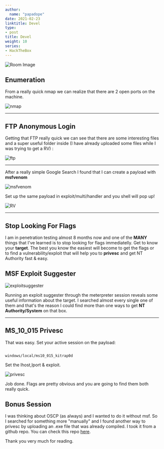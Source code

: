 ```yaml
---
author:
  name: "papadope"
date: 2021-02-23
linktitle: Devel
type:
- post
title: Devel
weight: 10
series:
- HackTheBox
---
```


![Room Image](/devel/room.png)

## Enumeration

From a really quick nmap we can realize that there are 2 open ports on the machine.

![nmap](/devel/nmap.png)

---

## FTP Anonymous Login

Getting that FTP really quick we can see that there are some interesting files and a super useful folder inside (I have already uploaded some files while I was trying to get a RV) :

![ftp](/devel/ftp.png)

---

After a really simple Google Search I found that I can create a payload with **msfvenom**

![msfvenom](/devel/creatingpayload.png)

Set up the same payload in exploit/multi/handler and you shell will pop up!

![RV](/devel/meterpreter.png)

---

## Stop Looking For Flags

I am in penetration testing almost 8 months now and one of the **MANY** things that I've learned is to stop looking for flags immediatelly. Get to know your **target**. The best you know the easiest will become to get the flags or to find a vulnerability/exploit that will help you to **privesc** and get NT Authority fast & easy.

## MSF Exploit Suggester

![exploitsuggester](/devel/exploitsuggester.png)

Running an exploit suggester through the meterpreter session reveals some useful information about the target. I searched almost every single one of them and that's the reason I could find more than one ways to get **NT Authority/System** on that box.

---

## MS_10_015 Privesc

That was easy. Set your active session on the payload:

```

windows/local/ms10_015_kitrap0d

```

Set the lhost,lport & exploit.

![privesc](/devel/privesc.png)

Job done. Flags are pretty obvious and you are going to find them both really quick.

## Bonus Session

I was thinking about OSCP (as always) and I wanted to do it without msf. So I searched for something more "manually" and I found another way to privesc by uploading an .exe file that was already compiled. I took it from a github repo. You can check this repo [here](https://github.com/SecWiki/windows-kernel-exploits/tree/master/MS10-059).

Thank you very much for reading.